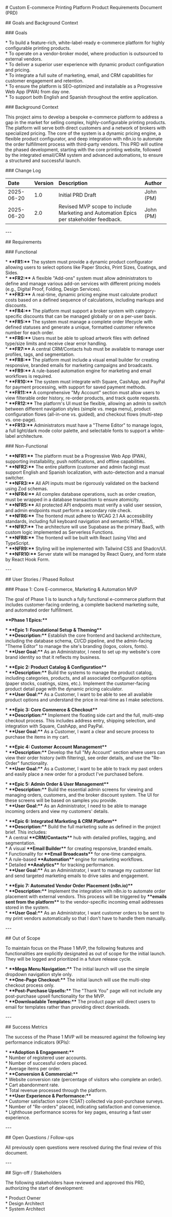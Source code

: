 \# Custom E-commerce Printing Platform Product Requirements Document (PRD)

\#\# Goals and Background Context

\#\#\# Goals

\* To build a feature-rich, white-label-ready e-commerce platform for highly configurable printing products.  
\* To operate on a vendor-broker model, where production is outsourced to external vendors.  
\* To deliver a superior user experience with dynamic product configuration and pricing.  
\* To integrate a full suite of marketing, email, and CRM capabilities for customer engagement and retention.  
\* To ensure the platform is SEO-optimized and installable as a Progressive Web App (PWA) from day one.  
\* To support both English and Spanish throughout the entire application.

\#\#\# Background Context

This project aims to develop a bespoke e-commerce platform to address a gap in the market for selling complex, highly-configurable printing products. The platform will serve both direct customers and a network of brokers with specialized pricing. The core of the system is a dynamic pricing engine, a flexible product configurator, and deep integration with n8n.io to automate the order fulfillment process with third-party vendors. This PRD will outline the phased development, starting with the core printing website, followed by the integrated email/CRM system and advanced automations, to ensure a structured and successful launch.

\#\#\# Change Log

| Date       | Version | Description                                                                           | Author    |
| :--------- | :------ | :------------------------------------------------------------------------------------ | :-------- |
| 2025-06-20 | 1.0     | Initial PRD Draft                                                                     | John (PM) |
| 2025-06-20 | 2.0     | Revised MVP scope to include Marketing and Automation Epics per stakeholder feedback. | John (PM) |

\---

\#\# Requirements

\#\#\# Functional

\* **\*\*FR1:\*\*** The system must provide a dynamic product configurator allowing users to select options like Paper Stocks, Print Sizes, Coatings, and Sides.  
\* **\*\*FR2:\*\*** A flexible "Add-ons" system must allow administrators to define and manage various add-on services with different pricing models (e.g., Digital Proof, Folding, Design Services).  
\* **\*\*FR3:\*\*** A real-time, dynamic pricing engine must calculate product costs based on a defined sequence of calculations, including markups and discounts.  
\* **\*\*FR4:\*\*** The platform must support a broker system with category-specific discounts that can be managed globally or on a per-user basis.  
\* **\*\*FR5:\*\*** The system must manage a complete order lifecycle with defined statuses and generate a unique, formatted customer reference number for each order.  
\* **\*\*FR6:\*\*** Users must be able to upload artwork files with defined type/size limits and receive clear error handling.  
\* **\*\*FR7:\*\*** A central CRM/Contacts hub must be available to manage user profiles, tags, and segmentation.  
\* **\*\*FR8:\*\*** The platform must include a visual email builder for creating responsive, branded emails for marketing campaigns and broadcasts.  
\* **\*\*FR9:\*\*** A rule-based automation engine for marketing and email workflows is required.  
\* **\*\*FR10:\*\*** The system must integrate with Square, CashApp, and PayPal for payment processing, with support for saved payment methods.  
\* **\*\*FR11:\*\*** A comprehensive "My Account" section must allow users to view filterable order history, re-order products, and track quote requests.  
\* **\*\*FR12:\*\*** The platform's UI must be flexible, allowing an admin to switch between different navigation styles (simple vs. mega menu), product configuration flows (all-in-one vs. guided), and checkout flows (multi-step vs. one-page).  
\* **\*\*FR13:\*\*** Administrators must have a "Theme Editor" to manage logos, a full light/dark mode color palette, and selectable fonts to support a white-label architecture.

\#\#\# Non-Functional

\* **\*\*NFR1:\*\*** The platform must be a Progressive Web App (PWA), supporting installability, push notifications, and offline capabilities.  
\* **\*\*NFR2:\*\*** The entire platform (customer and admin facing) must support English and Spanish localization, with auto-detection and a manual switcher.  
\* **\*\*NFR3:\*\*** All API inputs must be rigorously validated on the backend using Zod schemas.  
\* **\*\*NFR4:\*\*** All complex database operations, such as order creation, must be wrapped in a database transaction to ensure atomicity.  
\* **\*\*NFR5:\*\*** All protected API endpoints must verify a valid user session, and admin endpoints must perform a secondary role check.  
\* **\*\*NFR6:\*\*** The frontend must adhere to WCAG 2.1 AA accessibility standards, including full keyboard navigation and semantic HTML.  
\* **\*\*NFR7:\*\*** The architecture will use Supabase as the primary BaaS, with custom logic implemented as Serverless Functions.  
\* **\*\*NFR8:\*\*** The frontend will be built with React (using Vite) and TypeScript.  
\* **\*\*NFR9:\*\*** Styling will be implemented with Tailwind CSS and Shadcn/UI.  
\* **\*\*NFR10:\*\*** Server state will be managed by React Query, and form state by React Hook Form.

\---

\#\# User Stories / Phased Rollout

\#\#\# Phase 1: Core E-commerce, Marketing & Automation MVP

The goal of Phase 1 is to launch a fully functional e-commerce platform that includes customer-facing ordering, a complete backend marketing suite, and automated order fulfillment.

**\*\*Phase 1 Epics:\*\***

\* **\*\*Epic 1: Foundational Setup & Theming\*\***  
 \* **\*\*Description:\*\*** Establish the core frontend and backend architecture, including the database schema, CI/CD pipeline, and the admin-facing "Theme Editor" to manage the site's branding (logos, colors, fonts).  
 \* **\*\*User Goal:\*\*** As an Administrator, I need to set up my website's core brand identity so that it reflects my business.

\* **\*\*Epic 2: Product Catalog & Configuration\*\***  
 \* **\*\*Description:\*\*** Build the systems to manage the product catalog, including categories, products, and all associated configuration options (paper stocks, coatings, sizes, etc.). Implement the customer-facing product detail page with the dynamic pricing calculator.  
 \* **\*\*User Goal:\*\*** As a Customer, I want to be able to see all available product options and understand the price in real-time as I make selections.

\* **\*\*Epic 3: Core Commerce & Checkout\*\***  
 \* **\*\*Description:\*\*** Implement the floating side cart and the full, multi-step checkout process. This includes address entry, shipping selection, and integration with Square, CashApp, and PayPal.  
 \* **\*\*User Goal:\*\*** As a Customer, I want a clear and secure process to purchase the items in my cart.

\* **\*\*Epic 4: Customer Account Management\*\***  
 \* **\*\*Description:\*\*** Develop the full "My Account" section where users can view their order history (with filtering), see order details, and use the "Re-Order" functionality.  
 \* **\*\*User Goal:\*\*** As a Customer, I want to be able to track my past orders and easily place a new order for a product I've purchased before.

\* **\*\*Epic 5: Admin Order & User Management\*\***  
 \* **\*\*Description:\*\*** Build the essential admin screens for viewing and managing orders, customers, and the broker discount system. The UI for these screens will be based on samples you provide.  
 \* **\*\*User Goal:\*\*** As an Administrator, I need to be able to manage incoming orders and view my customers' details.

\* **\*\*Epic 6: Integrated Marketing & CRM Platform\*\***  
 \* **\*\*Description:\*\*** Build the full marketing suite as defined in the project brief. This includes:  
 \* A central **\*\*CRM/Contacts\*\*** hub with detailed profiles, tagging, and segmentation.  
 \* A visual **\*\*Email Builder\*\*** for creating responsive, branded emails.  
 \* Functionality for **\*\*Email Broadcasts\*\*** for one-time campaigns.  
 \* A rule-based **\*\*Automation\*\*** engine for marketing workflows.  
 \* Detailed **\*\*Analytics\*\*** for tracking performance.  
 \* **\*\*User Goal:\*\*** As an Administrator, I want to manage my customer list and send targeted marketing emails to drive sales and engagement.

\* **\*\*Epic 7: Automated Vendor Order Placement (n8n.io)\*\***  
 \* **\*\*Description:\*\*** Implement the integration with n8n.io to automate order placement with external vendors. This process will be triggered by **\*\*emails sent from the platform\*\*** to the vendor-specific incoming email addresses stored in the system.  
 \* **\*\*User Goal:\*\*** As an Administrator, I want customer orders to be sent to my print vendors automatically so that I don't have to handle them manually.

\---

\#\# Out of Scope

To maintain focus on the Phase 1 MVP, the following features and functionalities are explicitly designated as out of scope for the initial launch. They will be logged and prioritized in a future release cycle.

\* **\*\*Mega Menu Navigation:\*\*** The initial launch will use the simple dropdown navigation style only.  
\* **\*\*One-Page Checkout:\*\*** The initial launch will use the multi-step checkout process only.  
\* **\*\*Post-Purchase Upsells:\*\*** The "Thank You" page will not include any post-purchase upsell functionality for the MVP.  
\* **\*\*Downloadable Templates:\*\*** The product page will direct users to email for templates rather than providing direct downloads.

\---

\#\# Success Metrics

The success of the Phase 1 MVP will be measured against the following key performance indicators (KPIs):

\* **\*\*Adoption & Engagement:\*\***  
 \* Number of registered user accounts.  
 \* Number of successful orders placed.  
 \* Average items per order.  
\* **\*\*Conversion & Commercial:\*\***  
 \* Website conversion rate (percentage of visitors who complete an order).  
 \* Cart abandonment rate.  
 \* Total revenue processed through the platform.  
\* **\*\*User Experience & Performance:\*\***  
 \* Customer satisfaction score (CSAT) collected via post-purchase surveys.  
 \* Number of "Re-orders" placed, indicating satisfaction and convenience.  
 \* Lighthouse performance scores for key pages, ensuring a fast user experience.

\---

\#\# Open Questions / Follow-ups

All previously open questions were resolved during the final review of this document.

\---

\#\# Sign-off / Stakeholders

The following stakeholders have reviewed and approved this PRD, authorizing the start of development:

\* Product Owner  
\* Design Architect  
\* System Architect
